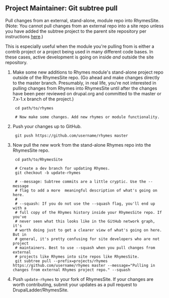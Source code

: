 Project Maintainer: Git subtree pull
------------------------------------

Pull changes from an external, stand-alone, module repo into RhymesSite. (Note:
You cannot pull changes from an external repo into a site repo unless you have
added the subtree project to the parent site repository per instructions
[here](project-maintainer/git-subtree-add.md).)

This is especially useful when the module you're pulling from is either a
contrib project or a project being used in many different code bases. In these
cases, active development is going on inside _and_ outside the site repository.

1. Make some new additions to Rhymes module's stand-alone project repo outside
   of the RhymesSite repo. (Go ahead and make changes directly to the master
   branch. Presumably, in real life, you're not interested in pulling changes
   from Rhymes into RhymesSite until after the changes have been peer reviewed
   on drupal.org and committed to the master or 7.x-1.x branch of the
   project.)

        cd path/to/rhymes
        
        # Now make some changes. Add new rhymes or module functionality.

1. Push your changes up to GitHub.

        git push https://github.com/username/rhymes master

1. Now pull the new work from the stand-alone Rhymes repo into the RhymesSite
   repo.

        cd path/to/RhymesSite

        # Create a dev branch for updating Rhymes.
        git checkout -b update-rhymes

        # --message: Subtree commits are a little cryptic. Use the --message
        # flag to add a more  meaningful description of what's going on here.
        #
        # --squash: If you do not use the --squash flag, you'll end up with a
        # full copy of the Rhymes history inside your RhymesSite repo. If you've
        # never seen what this looks like in the GitHub network graph, it's
        # worth doing just to get a clearer view of what's going on here. But in
        # general, it's pretty confusing for site developers who are not project
        # maintainers. Best to use --squash when you pull changes from external
        # projects like Rhymes into site repos like RhymesSite.
        git subtree pull --prefix=projects/rhymes https://github.com/username/rhymes master --message="Pulling in changes from external Rhymes project repo." --squash

1. Push `update-rhymes` to your fork of RhymesSite. If your changes are worth
   contributing, submit your updates as a pull request to DrupalLadder/RhymesSite.
